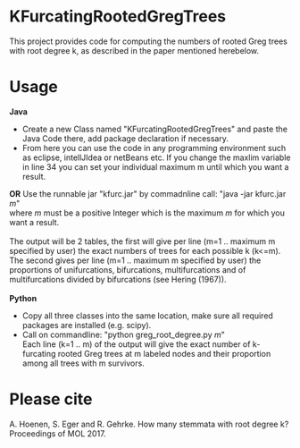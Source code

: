 # KFurcatingRootedGregTrees
This project provides code for computing the numbers of rooted Greg trees with root degree k, as described in the paper mentioned herebelow.
# Usage
<b>Java</b>
- Create a new Class named "KFurcatingRootedGregTrees" and paste the Java Code there, add package declaration if necessary.<br/>
- From here you can use the code in any programming environment such as eclipse, intellJIdea or netBeans etc. If you change      the maxlim variable in line 34 you can set your individual maximum m until which you want a result. 

<b>OR</b>
Use the runnable jar "kfurc.jar" by commadnline call: "java -jar kfurc.jar <i>m</i>"<br/>
where <i>m</i> must be a positive Integer which is the maximum <i>m</i> for which you want a result.<br/><br/>
The output will be 2 tables, the first will give per line (m=1 .. maximum m specified by user) the exact numbers of trees
for each possible k (k<=m). The second gives per line (m=1 .. maximum m specified by user) the proportions of unifurcations,
bifurcations, multifurcations and of multifurcations divided by bifurcations (see Hering (1967)).<br/><br/>
<b>Python</b>
- Copy all three classes into the same location, make sure all required packages are installed (e.g. scipy).
- Call on commandline: "python greg_root_degree.py <i>m</i>"<br/>
  Each line (k=1 .. m) of the output will give the exact number of k-furcating rooted Greg trees at m labeled nodes and their proportion among all trees with m survivors.
# Please cite
A. Hoenen, S. Eger and R. Gehrke. How many stemmata with root degree k? Proceedings of MOL 2017.
